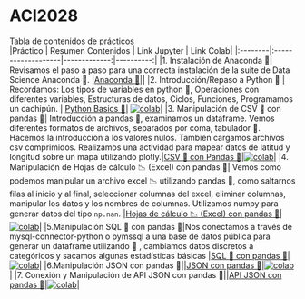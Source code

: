 # ACI2028  
  
Tabla de contenidos de prácticos  
|Práctico | Resumen Contenidos | Link Jupyter | Link Colab|
|:--------|:-------------------|-------------:|----------:|
|1. Instalación de Anaconda :snake:| Revisamos el paso a paso para una correcta instalación de la suite de Data Science Anaconda :snake:. |[Anaconda :snake:](00_Anaconda/README.MD)|| 
|2. Introducción/Repaso a Python :snake: | Recordamos: Los tipos de variables en python :snake:, Operaciones con diferentes variables, Estructuras de datos, Ciclos, Funciones, Programamos un cachipún. |  [Python Basics :snake:](code/Clase_I_ACI2028.ipynb)| [![colab](https://colab.research.google.com/assets/colab-badge.svg)](https://colab.research.google.com/github/dtravisany/ACI2028/blob/main/code/Clase_I_ACI2028.ipynb)|
|3. Manipulación de CSV :page_facing_up: con pandas 🐼| Introducción a pandas 🐼, examinamos un dataframe. Vemos diferentes formatos de archivos, separados por coma, tabulador :page_facing_up:. Hacemos la introducción a los valores nulos. También cargamos archivos csv comprimidos. Realizamos una actividad para mapear datos de latitud y longitud sobre un mapa utilizando plotly.|[CSV :page_facing_up: con Pandas 🐼](code/clase_03_12_22_P1.ipynb)|[![colab](https://colab.research.google.com/assets/colab-badge.svg)](https://colab.research.google.com/github/dtravisany/ACI2028/blob/main/code/clase_03_12_22_P1.ipynb)|
|4. Manipulación de Hojas de cálculo :chart_with_downwards_trend: (Excel) con pandas 🐼| Vemos como podemos manipular un archivo excel :chart_with_downwards_trend: utilizando pandas 🐼, como saltarnos filas al inicio y al final, seleccionar columnas del excel, eliminar columnas, manipular los datos y los nombres de columnas. Utilizamos numpy para generar datos del tipo `np.nan`.  |[Hojas de cálculo  :chart_with_downwards_trend: (Excel) con pandas 🐼](code/clase_03_12_22_p2_excel.ipynb)|[![colab](https://colab.research.google.com/assets/colab-badge.svg)](https://colab.research.google.com/github/dtravisany/ACI2028/blob/main/code/clase_03_12_22_p2_excel.ipynb)|
|5.Manipulación SQL :minidisc: con pandas 🐼|Nos conectamos a través de mysql-connector-python o pymssql a una base de datos pública para generar un dataframe utilizando 🐼 , cambiamos datos discretos a categóricos y sacamos algunas estadísticas básicas |[SQL :minidisc: con pandas 🐼](code/clase_03_12_22_p3_sql.ipynb)|[![colab](https://colab.research.google.com/assets/colab-badge.svg)](https://colab.research.google.com/github/dtravisany/ACI2028/blob/main/code/clase_03_12_22_p3_sql.ipynb)|
|6.Manipulación JSON con pandas 🐼||[JSON con pandas 🐼](code/clase_17dic/clase_17_12_22.ipynb)|[![colab](https://colab.research.google.com/assets/colab-badge.svg)](https://colab.research.google.com/github/dtravisany/ACI2028/blob/main/code/clase_17dic/clase_17_12_22.ipynb)|
|7. Conexión y Manipulación de API JSON con pandas 🐼||[API JSON con pandas 🐼](code/clase_17dic/clase_17_12_22_p2.ipynb)|[![colab](https://colab.research.google.com/assets/colab-badge.svg)](https://colab.research.google.com/github/dtravisany/ACI2028/blob/main/code/clase_17dic/clase_17_12_22_p2.ipynb)|
